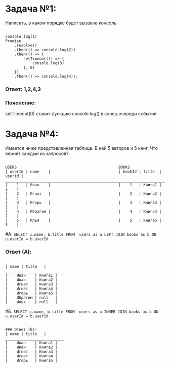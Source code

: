 # Задача №1:
Написать, в каком порядке будет вызвана консоль

<pre><code>
console.log(1)
Promise
    .resolve()
    .then(() => console.log(2))
    .then(() => {
        setTimeout(() => {
            console.log(3)
        }, 0)
    })
    .then(() => console.log(4));
</code></pre>

### Ответ: 1,2,4,3
### Пояснение: 
setTimeout(0) ставит функцию console.log() в конец очереди событий


# Задача №4:
Имеется ниже представленная таблица. В ней 5 авторов и 5 книг. Что вернет каждый из запросов?

<pre><code>
USERS                                             BOOKS
| userId | name    |                              | bookId | title  | userId |
______________________________________________________________________________
|    1   | Иван    |                              |    1   | Книга1 |   1    |
|    2   | Игнат   |                              |    2   | Книга2 |   1    |
|    3   | Игорь   |                              |    3   | Книга3 |   2    |
|    4   | Ибрагим |                              |    4   | Книга4 |   2    |
|    5   | Илья    |                              |    5   | Книга5 |   3    |
</code></pre>
 
#А. 
`SELECT u.name, b.title FROM 
users as u
LEFT JOIN books as b
ON u.userId = b.userId
`	
### Ответ (A): 
<pre><code>
| name | title   |                              
__________________________
|    Иван    | Книга1 |                              
|    Иван    | Книга2 |                              
|    Игнат   | Книга3 |                              
|    Игнат   | Книга4 |                              
|    Игорь   | Книга5 |                              
|    Ибрагим | null   |                              
|    Илья    | null   |                             
</code></pre>

#Б.
`SELECT u.name, b.title FROM 
users as u
INNER JOIN books as b
ON u.userId = b.userId
`
<pre><code>
### Ответ (Б): 
| name | title   |                              
__________________________
|    Иван    | Книга1 |                              
|    Иван    | Книга2 |                              
|    Игнат   | Книга3 |                              
|    Игнат   | Книга4 |                              
|    Игорь   | Книга5 |    
</code></pre>

